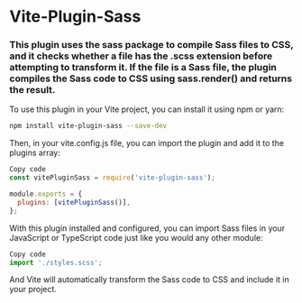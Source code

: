 # Vite-Plugin-Sass

### This plugin uses the sass package to compile Sass files to CSS, and it checks whether a file has the .scss extension before attempting to transform it. If the file is a Sass file, the plugin compiles the Sass code to CSS using sass.render() and returns the result.

To use this plugin in your Vite project, you can install it using npm or yarn:

```bash
npm install vite-plugin-sass --save-dev
```
Then, in your vite.config.js file, you can import the plugin and add it to the plugins array:

```javascript
Copy code
const vitePluginSass = require('vite-plugin-sass');

module.exports = {
  plugins: [vitePluginSass()],
};
```
With this plugin installed and configured, you can import Sass files in your JavaScript or TypeScript code just like you would any other module:

```javascript
Copy code
import './styles.scss';
```
And Vite will automatically transform the Sass code to CSS and include it in your project.